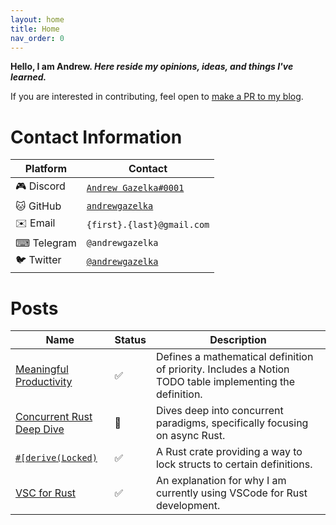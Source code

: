 ```yaml
---
layout: home
title: Home
nav_order: 0
---
```


**Hello, I am Andrew. _Here reside my opinions, ideas, and things I've learned._**

If you are interested in contributing, feel open to [make a PR to my blog](https://github.com/andrewgazelka/andrewgazelka.github.io). 

# Contact Information

| Platform   | Contact                                                               |
| ---------- | --------------------------------------------------------------------- |
| 🎮 Discord | [`Andrew Gazelka#0001`](https://discord.com/users/190500764106358784) |
| 🐱 GitHub  | [`andrewgazelka`](https://github.com/andrewgazelka)                   |
| ✉️  Email   | `{first}.{last}@gmail.com`                                            |
| ⌨ Telegram | `@andrewgazelka`                                                      |
| 🐦 Twitter | [`@andrewgazelka`](https://twitter.com/andrewgazelka)                 |

# Posts

| Name                                                     | Status | Description                                                                                              |
| ----------                                               | ---    | ---------------------------------------------------------------------                                    |
| [Meaningful Productivity](posts/meaningful-productivity) | ✅     | Defines a mathematical definition of priority. Includes a Notion TODO table implementing the definition. |
| [Concurrent Rust Deep Dive](posts/concurrent-rust)       | 🔨     | Dives deep into concurrent paradigms, specifically focusing on async Rust.                               |
| [`#[derive(Locked)`](posts/locked)                       | ✅     | A Rust crate providing a way to lock structs to certain definitions.                                     |
| [VSC for Rust](posts/vsc-rust)                           | ✅     | An explanation for why I am currently using VSCode for Rust development.                                 |
